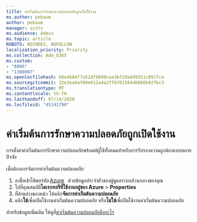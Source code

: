 ```yaml
---
title: ค่าเริ่มต้นการรักษาความปลอดภัยถูกเปิดใช้งาน
ms.author: pebaum
author: pebaum
manager: scotv
ms.audience: Admin
ms.topic: article
ROBOTS: NOINDEX, NOFOLLOW
localization_priority: Priority
ms.collection: Adm_O365
ms.custom:
- "6006"
- "1300007"
ms.openlocfilehash: b0e4604f7a52df8699caa3bf20add9551c091fce
ms.sourcegitcommit: 32e3ea6af00e012a4a2ff0701584d6866b92fbc3
ms.translationtype: MT
ms.contentlocale: th-TH
ms.lasthandoff: 07/14/2020
ms.locfileid: "45141790"
---
```

# <a name="security-defaults-is-enabled"></a>ค่าเริ่มต้นการรักษาความปลอดภัยถูกเปิดใช้งาน

การตั้งค่าค่าเริ่มต้นการรักษาความปลอดภัยพร้อมท์ผู้ใช้ทั้งหมดสําหรับการรับรองความถูกต้องแบบหลายปัจจัย

เมื่อต้องการจัดการค่าเริ่มต้นความปลอดภัย:

1. ลงชื่อเข้าใช้พอร์ทัล [Azure](https://ms.portal.azure.com/)   ด้วยข้อมูลประจําตัวของผู้ดูแลระบบส่วนกลางของคุณ
2. ไปที่คุณสมบัติ**ไดเรกทอรีที่ใช้งานอยู่ของ Azure**  >  **Properties**
3. ที่ด้านล่างของหน้า ให้คลิก**จัดการค่าเริ่มต้นความปลอดภัย**
4. คลิก**ใช่**เพื่อเปิดใช้งานค่าเริ่มต้นความปลอดภัย หรือ**ไม่ใช่**เพื่อปิดใช้งานค่าเริ่มต้นความปลอดภัย

สําหรับข้อมูลเพิ่มเติม ให้ดูที่[ค่าเริ่มต้นความปลอดภัยคืออะไร](https://docs.microsoft.com/azure/active-directory/fundamentals/concept-fundamentals-security-defaults)